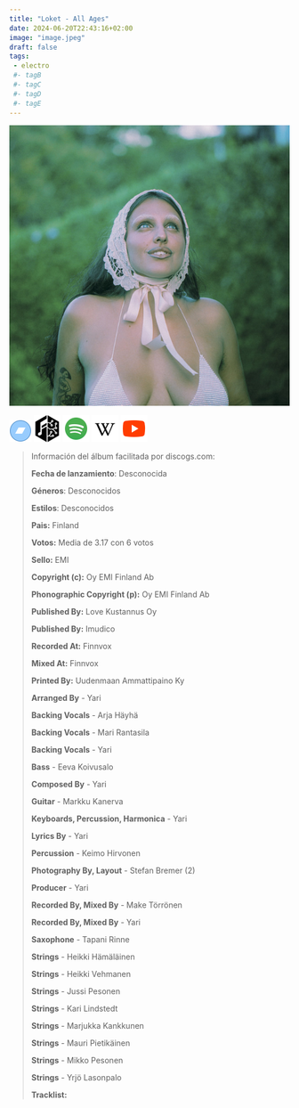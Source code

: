 ```yaml
---
title: "Loket - All Ages"
date: 2024-06-20T22:43:16+02:00
image: "image.jpeg"
draft: false
tags:
 - electro
 #- tagB
 #- tagC
 #- tagD
 #- tagE
---
```

![cover](image.jpeg (Loket - All-Ages))
 
[![bandcamp](../links/svg/bandcamp.png (bandcamp))](https://loketmusic.bandcamp.com/album/all-ages-ep)
[![musicbrainz](../links/svg/musicbrainz.png (musicbrainz))](https://musicbrainz.org/release/9c80c069-011c-4e3a-8cd6-db737d0fa857)
[![spotify](../links/svg/spotify.png (putify))](https://open.spotify.com/album/0ZRgeYcX1AwXGH0LEZGPe3)
[![wikipedia](../links/svg/wikipedia.png (wikipedia))](https://en.wikipedia.org/wiki/Loket)
[![youtube](../links/svg/youtube.png (youtube))](https://www.youtube.com/playlist?list=PLSt5VLPqOKaJnhkqzjzY35yjOenDOgdYA)
 
<!-- [![discogs](../links/svg/discogs.png (discogs))]() -->
<!-- [![lastfm](../links/svg/lastfm.png (lastfm))]() -->
 
> Información del álbum facilitada por discogs.com:
> 
> **Fecha de lanzamiento**: Desconocida
> 
> **Géneros**: Desconocidos
> 
> **Estilos**: Desconocidos
> 
> **Pais:** Finland
> 
> **Votos:** Media de 3.17 con 6 votos
> 
> **Sello:** EMI
> 
> **Copyright (c):** Oy EMI Finland Ab
> 
> **Phonographic Copyright (p):** Oy EMI Finland Ab
> 
> **Published By:** Love Kustannus Oy
> 
> **Published By:** Imudico
> 
> **Recorded At:** Finnvox
> 
> **Mixed At:** Finnvox
> 
> **Printed By:** Uudenmaan Ammattipaino Ky
> 
> **Arranged By** - Yari
> 
> **Backing Vocals** - Arja Häyhä
> 
> **Backing Vocals** - Mari Rantasila
> 
> **Backing Vocals** - Yari
> 
> **Bass** - Eeva Koivusalo
> 
> **Composed By** - Yari
> 
> **Guitar** - Markku Kanerva
> 
> **Keyboards, Percussion, Harmonica** - Yari
> 
> **Lyrics By** - Yari
> 
> **Percussion** - Keimo Hirvonen
> 
> **Photography By, Layout** - Stefan Bremer (2)
> 
> **Producer** - Yari
> 
> **Recorded By, Mixed By** - Make Törrönen
> 
> **Recorded By, Mixed By** - Yari
> 
> **Saxophone** - Tapani Rinne
> 
> **Strings** - Heikki Hämäläinen
> 
> **Strings** - Heikki Vehmanen
> 
> **Strings** - Jussi Pesonen
> 
> **Strings** - Kari Lindstedt
> 
> **Strings** - Marjukka Kankkunen
> 
> **Strings** - Mauri Pietikäinen
> 
> **Strings** - Mikko Pesonen
> 
> **Strings** - Yrjö Lasonpalo
> 
> 
> 
> **Tracklist:**
> 
> 
> 
